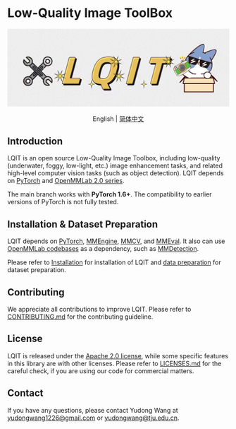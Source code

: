 # Low-Quality Image ToolBox

<div align="center">
  <img src="resources/lqit-logo.jpg" width="600"/>
</div>

<div align="center">

English | [简体中文](README_zh-CN.md)

</div>

## Introduction

LQIT is an open source Low-Quality Image Toolbox, including low-quality (underwater, foggy, low-light, etc.) image enhancement tasks,
and related high-level computer vision tasks (such as object detection). LQIT depends on [PyTorch](https://pytorch.org/) and [OpenMMLab 2.0 series](https://github.com/open-mmlab).

The main branch works with **PyTorch 1.6+**.
The compatibility to earlier versions of PyTorch is not fully tested.

## Installation & Dataset Preparation

LQIT depends on [PyTorch](https://pytorch.org/), [MMEngine](https://github.com/open-mmlab/mmengine), [MMCV](https://github.com/open-mmlab/mmcv), and [MMEval](https://github.com/open-mmlab/mmeval).
It also can use [OpenMMLab codebases](https://github.com/open-mmlab) as a dependency, such as [MMDetection](https://github.com/open-mmlab/mmdetection/tree/master).

Please refer to [Installation](docs/en/get_started.md) for installation of LQIT and [data preparation](data/README.md) for dataset preparation.

## Contributing

We appreciate all contributions to improve LQIT. Please refer to [CONTRIBUTING.md](CONTRIBUTING.md) for the contributing guideline.

## License

LQIT is released under the [Apache 2.0 license](LICENSE), while some specific features in this library are with other licenses. Please refer to [LICENSES.md](LICENSES.md) for the careful check, if you are using our code for commercial matters.

## Contact

If you have any questions, please contact Yudong Wang at yudongwang1226@gmail.com or yudongwang@tju.edu.cn.

